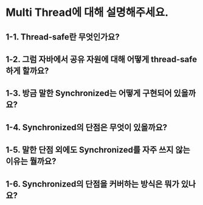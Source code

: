 # Multi Thread에 대해 설명해주세요.

## 1-1. Thread-safe란 무엇인가요?

## 1-2. 그럼 자바에서 공유 자원에 대해 어떻게 thread-safe 하게 할까요?

## 1-3. 방금 말한 Synchronized는 어떻게 구현되어 있을까요?

## 1-4. Synchronized의 단점은 무엇이 있을까요?

## 1-5. 말한 단점 외에도 Synchronized를 자주 쓰지 않는 이유는 뭘까요?

## 1-6. Synchronized의 단점을 커버하는 방식은 뭐가 있나요?
